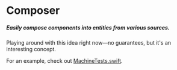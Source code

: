 # Composer

##### Easily compose components into entities from various sources.

Playing around with this idea right now—no guarantees, but it's an interesting concept.

For an example, check out [MachineTests.swift](Tests/ComposerTests/MachineTests.swift).